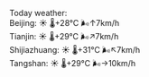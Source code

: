 Today weather:  
Beijing: ☀️   🌡️+28°C 🌬️↑7km/h  
Tianjin: ☀️   🌡️+29°C 🌬️↗7km/h  
Shijiazhuang: ☀️   🌡️+31°C 🌬️↖7km/h  
Tangshan: ☀️   🌡️+29°C 🌬️→10km/h  
